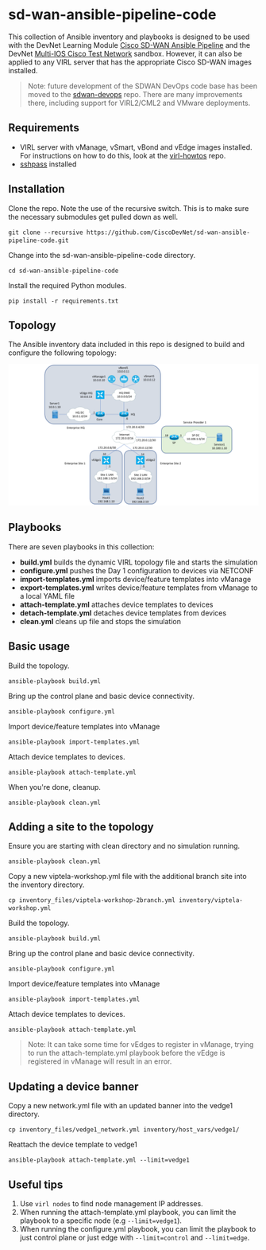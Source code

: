 # sd-wan-ansible-pipeline-code
This collection of Ansible inventory and playbooks is designed to be used with the DevNet Learning Module [Cisco SD-WAN Ansible Pipeline](https://developer.cisco.com/learning/modules/sd-wan-ansible-pipeline) and the DevNet [Multi-IOS Cisco Test Network](https://devnetsandbox.cisco.com/RM/Topology) sandbox.  However, it can also be applied to any VIRL server that has the appropriate Cisco SD-WAN images installed.

> Note: future development of the SDWAN DevOps code base has been moved to the [sdwan-devops](https://github.com/CiscoDevNet/sdwan-devops) repo.  There are many improvements there, including support for VIRL2/CML2 and VMware deployments.

## Requirements
- VIRL server with vManage, vSmart, vBond and vEdge images installed.  For instructions on how to do this, look at the [virl-howtos](https://github.com/CiscoSE/virl-howtos) repo.
- [sshpass](https://sourceforge.net/projects/sshpass/) installed

## Installation
Clone the repo.  Note the use of the recursive switch.  This is to make sure the necessary submodules get pulled down as well.
```
git clone --recursive https://github.com/CiscoDevNet/sd-wan-ansible-pipeline-code.git
```
Change into the sd-wan-ansible-pipeline-code directory.
```
cd sd-wan-ansible-pipeline-code
```
Install the required Python modules.
```
pip install -r requirements.txt
```
## Topology
The Ansible inventory data included in this repo is designed to build and configure the following topology:

![Topology](viptela1.png)

## Playbooks
There are seven playbooks in this collection:
- **build.yml** builds the dynamic VIRL topology file and starts the simulation
- **configure.yml** pushes the Day 1 configuration to devices via NETCONF
- **import-templates.yml** imports device/feature templates into vManage
- **export-templates.yml** writes device/feature templates from vManage to a local YAML file
- **attach-template.yml** attaches device templates to devices
- **detach-template.yml** detaches device templates from devices
- **clean.yml** cleans up file and stops the simulation

## Basic usage
Build the topology.
```
ansible-playbook build.yml
```
Bring up the control plane and basic device connectivity.
```
ansible-playbook configure.yml
```
Import device/feature templates into vManage
```
ansible-playbook import-templates.yml
```
Attach device templates to devices.
```
ansible-playbook attach-template.yml
```
When you're done, cleanup.
```
ansible-playbook clean.yml
```
## Adding a site to the topology
Ensure you are starting with clean directory and no simulation running.
```
ansible-playbook clean.yml
```
Copy a new viptela-workshop.yml file with the additional branch site into the inventory directory.
```
cp inventory_files/viptela-workshop-2branch.yml inventory/viptela-workshop.yml
```
Build the topology.
```
ansible-playbook build.yml
```
Bring up the control plane and basic device connectivity.
```
ansible-playbook configure.yml
```
Import device/feature templates into vManage
```
ansible-playbook import-templates.yml
```
Attach device templates to devices.
```
ansible-playbook attach-template.yml
```
> Note: It can take some time for vEdges to register in vManage, trying to run the attach-template.yml playbook before the vEdge is registered in vManage will result in an error.
## Updating a device banner
Copy a new network.yml file with an updated banner into the vedge1 directory.
```
cp inventory_files/vedge1_network.yml inventory/host_vars/vedge1/
```
Reattach the device template to vedge1
```
ansible-playbook attach-template.yml --limit=vedge1
```
## Useful tips
1. Use `virl nodes` to find node management IP addresses.
1. When running the attach-template.yml playbook, you can limit the playbook to a specific node (e.g `--limit=vedge1`).
1. When running the configure.yml playbook, you can limit the playbook to just control plane or just edge with `--limit=control` and `--limit=edge`.
